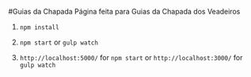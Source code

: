 #Guias da Chapada
Página feita para Guias da Chapada dos Veadeiros

1. ```npm install```

2. ```npm start``` or ```gulp watch```

3. ```http://localhost:5000/``` for ```npm start``` or ```http://localhost:3000/``` for ```gulp watch```
